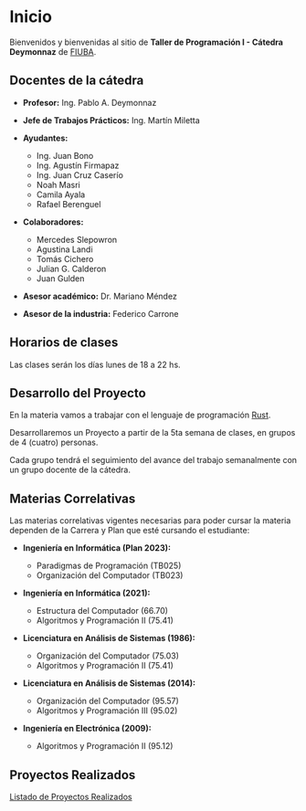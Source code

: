 # Inicio

Bienvenidos y bienvenidas al sitio de **Taller de Programación I - Cátedra Deymonnaz** de [FIUBA](http://www.fi.uba.ar/).


## Docentes de la cátedra
- **Profesor:** Ing. Pablo A. Deymonnaz
- **Jefe de Trabajos Prácticos:** Ing. Martín Miletta
- **Ayudantes:**
  - Ing. Juan Bono
  - Ing. Agustín Firmapaz
  - Ing. Juan Cruz Caserío
  - Noah Masri
  - Camila Ayala
  - Rafael Berenguel
- **Colaboradores:**
  - Mercedes Slepowron
  - Agustina Landi
  - Tomás Cichero
  - Julian G. Calderon
  - Juan Gulden

- **Asesor académico:** Dr. Mariano Méndez
- **Asesor de la industria:** Federico Carrone


## Horarios de clases

Las clases serán los días lunes de 18 a 22 hs.

## Desarrollo del Proyecto

En la materia vamos a trabajar con el lenguaje de programación [Rust](https://www.rust-lang.org/).

Desarrollaremos un Proyecto a partir de la 5ta semana de clases, en grupos de 4 (cuatro) personas.

Cada grupo tendrá el seguimiento del avance del trabajo semanalmente con un grupo docente de la cátedra.

## Materias Correlativas

Las materias correlativas vigentes necesarias para poder cursar la materia dependen de la Carrera y Plan que esté cursando el estudiante:

- **Ingeniería en Informática (Plan 2023):**

  - Paradigmas de Programación (TB025)
  - Organización del Computador (TB023)

- **Ingeniería en Informática (2021):**

  - Estructura del Computador (66.70)
  - Algoritmos y Programación II (75.41)

- **Licenciatura en Análisis de Sistemas (1986):**

  - Organización del Computador (75.03)
  - Algoritmos y Programación II (75.41)

- **Licenciatura en Análisis de Sistemas (2014):**

  - Organización del Computador (95.57)
  - Algoritmos y Programación III (95.02)

- **Ingeniería en Electrónica (2009):**
  - Algoritmos y Programación II (95.12)

## Proyectos Realizados
  [Listado de Proyectos Realizados](./proyecto/index.md)

